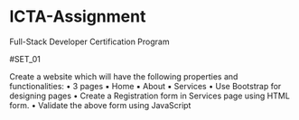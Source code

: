 # ICTA-Assignment

Full-Stack Developer Certification Program

#SET_01

Create a website which will have the following properties and functionalities:
• 3 pages
▪ Home
▪ About
▪ Services
• Use Bootstrap for designing pages
• Create a Registration form in Services page using HTML form.
• Validate the above form using JavaScript
